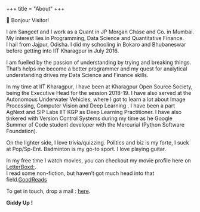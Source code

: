 +++
title = "About"
+++

👋 Bonjour Visitor!<br>

I am Sangeet and I work as a Quant in JP Morgan Chase and Co. in Mumbai.
My interest lies in Programming, Data Science and Quantitative Finance.<br>
I hail from Jajpur, Odisha. I did my schooling in Bokaro and Bhubaneswar before getting into IIT Kharagpur in July 2016.

</p>

I am fuelled by the passion of understanding by trying and breaking things. That’s helps me become a better programmer and my quest for analytical understanding drives my Data Science and Finance skills.

In my time at IIT Kharagpur, I have been at Kharagpur Open Source Society, being the Executive Head for the session 2018-19. I have also served at the Autonomous Underwater Vehicles, where I got to learn a lot about Image Processing, Computer Vision and Deep Learning . I have been a part AgNext and SIP Labs IIT KGP as Deep Learning Practitioner. I have also tinkered with Version Control Systems during my time as he Google Summer of Code student developer with the Mercurial (Python Software Foundation).

On the lighter side, I love trivia/quizzing. Politics and biz is my forte, I suck at Pop/Sp-Ent. Badminton is my go-to sport. I love playing guitar.<br>

In my free time I watch movies, you can checkout my movie profile here on [LetterBoxd:](http://letterboxd.com/sangeet259).<br>
I read some non-fiction, but haven’t got much head into that field.[GoodReads](https://www.goodreads.com/sangeet259)<br>

To get in touch, drop a mail : <a target="_blank" href="mailto:mail2sangeetmishra@gmail.com">here</a>.

**Giddy Up !**
